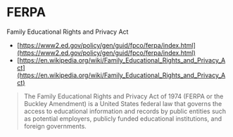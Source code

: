 # FERPA

Family Educational Rights and Privacy Act

- [https://www2.ed.gov/policy/gen/guid/fpco/ferpa/index.html](https://www2.ed.gov/policy/gen/guid/fpco/ferpa/index.html)
- [https://en.wikipedia.org/wiki/Family_Educational_Rights_and_Privacy_Act](https://en.wikipedia.org/wiki/Family_Educational_Rights_and_Privacy_Act)

> The Family Educational Rights and Privacy Act of 1974 (FERPA or the Buckley Amendment) is a United States federal law that governs the access to educational information and records by public entities such as potential employers, publicly funded educational institutions, and foreign governments.
